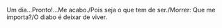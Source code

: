 Um dia...Pronto!...Me acabo./Pois seja o que tem de ser./Morrer: Que me importa?/O diabo é deixar de viver.